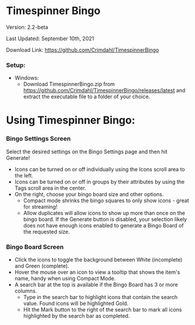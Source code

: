 # Timespinner Bingo
Version: 2.2-beta

Last Updated:	 September 10th, 2021

Download Link:	 https://github.com/Crimdahl/TimespinnerBingo

### Setup:
- Windows:
   - Download TimespinnerBingo.zip from https://github.com/Crimdahl/TimespinnerBingo/releases/latest and extract the
executable file to a folder of your choice.

# Using Timespinner Bingo:
### Bingo Settings Screen
Select the desired settings on the Bingo Settings page and then hit Generate!
- Icons can be turned on or off individually using the Icons scroll area to the left.
- Icons can be turned on or off in groups by their attributes by using the Tags scroll area in the center.
- On the right, choose your bingo board size and other options.
  - Compact mode shrinks the bingo squares to only show icons - great for streaming!
  - Allow duplicates will allow icons to show up more than once on the bingo board.
If the Generate button is disabled, your selection likely does not have enough icons enabled to generate a Bingo Board of the requested size.

### Bingo Board Screen
- Click the icons to toggle the background between White (incomplete) and Green (complete).
- Hover the mouse over an icon to view a tooltip that shows the item's name, handy when using Compact Mode.
- A search bar at the top is available if the Bingo Board has 3 or more columns.
  - Type in the search bar to highlight icons that contain the search value. Found icons will be highlighted Gold.
  - Hit the Mark button to the right of the search bar to mark all icons highlighted by the search bar as completed.


